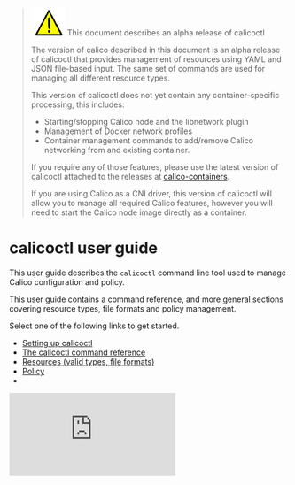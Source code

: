 > ![warning](../images/warning.png) This document describes an alpha release of calicoctl
>
> The version of calico described in this document is an alpha release of
> calicoctl that provides management of resources using YAML and JSON
> file-based input.  The same set of commands are used for managing all 
> different resource types.
>
> This version of calicoctl does not yet contain any container-specific
> processing, this includes:
>
> -  Starting/stopping Calico node and the libnetwork plugin
> -  Management of Docker network profiles
> -  Container management commands to add/remove Calico networking from
>    and existing container.
>
> If you require any of those features, please use the latest version of
> calicoctl attached to the releases at [calico-containers](https://github.com/projectcalico/calico-containers/releases).
>
> If you are using Calico as a CNI driver, this version of calicoctl will
> allow you to manage all required Calico features, however you will need
> to start the Calico node image directly as a container.

# calicoctl user guide

This user guide describes the `calicoctl` command line tool used to manage Calico
configuration and policy.

This user guide contains a command reference, and more general sections
covering resource types, file formats and policy management.

Select one of the following links to get started.

-  [Setting up calicoctl](general/setup.md)
-  [The calicoctl command reference](calicoctl.md)
-  [Resources (valid types, file formats)](resources/README.md)
-  [Policy](general/policy.md)
-

[![Analytics](https://calico-ga-beacon.appspot.com/UA-52125893-3/libcalico-go/docs/calicoctl/README.md?pixel)](https://github.com/igrigorik/ga-beacon)
